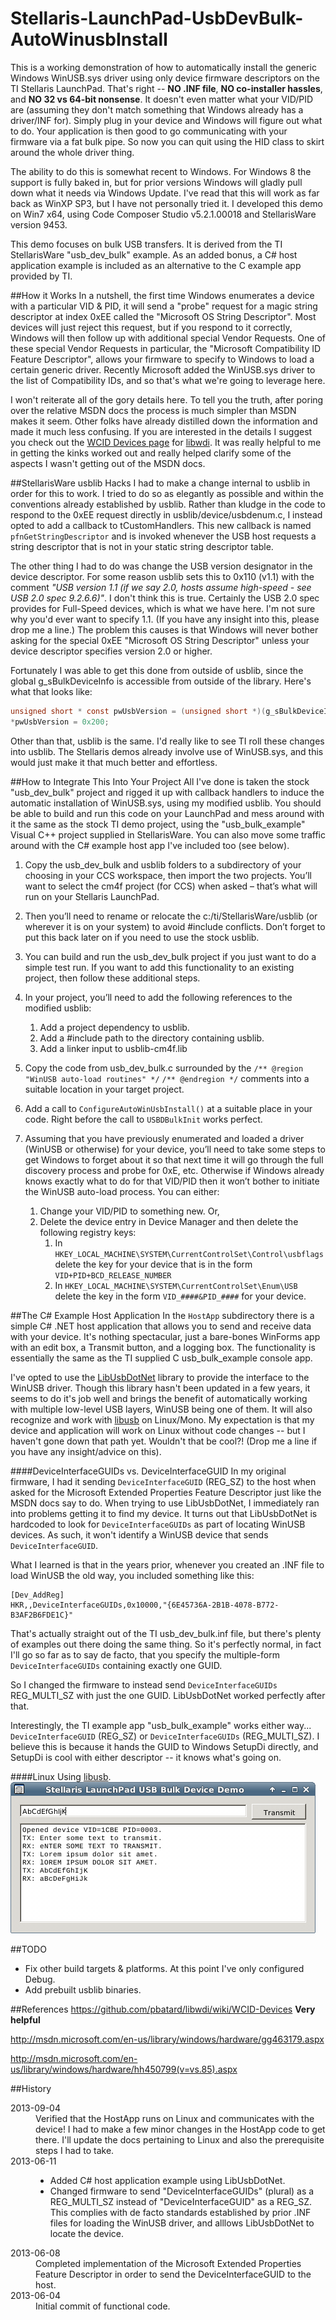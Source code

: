 Stellaris-LaunchPad-UsbDevBulk-AutoWinusbInstall
================================================

This is a working demonstration of how to automatically install the generic Windows WinUSB.sys driver using only device firmware descriptors on the TI Stellaris LaunchPad.  That's right -- **NO .INF file**, **NO co-installer hassles**, and **NO 32 vs 64-bit nonsense**.  It doesn't even matter what your VID/PID are (assuming they don't match something that Windows already has a driver/INF for).  Simply plug in your device and Windows will figure out what to do.  Your application is then good to go communicating with your firmware via a fat bulk pipe.  So now you can quit using the HID class to skirt around the whole driver thing.

The ability to do this is somewhat recent to Windows.  For Windows 8 the support is fully baked in, but for prior versions Windows will gladly pull down what it needs via Windows Update.  I've read that this will work as far back as WinXP SP3, but I have not personally tried it.  I developed this demo on Win7 x64, using Code Composer Studio v5.2.1.00018 and StellarisWare version 9453.

This demo focuses on bulk USB transfers.  It is derived from the TI StellarisWare "usb_dev_bulk" example.  As an added bonus, a C# host application example is included as an alternative to the C example app provided by TI.



##How it Works
In a nutshell, the first time Windows enumerates a device with a particular VID & PID, it will send a "probe" request for a magic string descriptor at index 0xEE called the "Microsoft OS String Descriptor".  Most devices will just reject this request, but if you respond to it correctly, Windows will then follow up with additional special Vendor Requests.  One of these special Vendor Requests in particular, the "Microsoft Compatibility ID Feature Descriptor", allows your firmware to specify to Windows to load a certain generic driver.  Recently Microsoft added the WinUSB.sys driver to the list of Compatibility IDs, and so that's what we're going to leverage here.

I won't reiterate all of the gory details here.  To tell you the truth, after poring over the relative MSDN docs the process is much simpler than MSDN makes it seem.  Other folks have already distilled down the information and made it much less confusing.  If you are interested in the details I suggest you check out the [WCID Devices page](https://github.com/pbatard/libwdi/wiki/WCID-Devices#wiki-Other) for [libwdi](https://github.com/pbatard/libwdi).  It was really helpful to me in getting the kinks worked out and really helped clarify some of the aspects I wasn't getting out of the MSDN docs. 



##StellarisWare usblib Hacks
I had to make a change internal to usblib in order for this to work.  I tried to do so as elegantly as possible and within the conventions already established by usblib.  Rather than kludge in the code to respond to the 0xEE request directly in usblib/device/usbdenum.c, I instead opted to add a callback to tCustomHandlers.  This new callback is named `pfnGetStringDescriptor` and is invoked whenever the USB host requests a string descriptor that is not in your static string descriptor table.

The other thing I had to do was change the USB version designator in the device descriptor.  For some reason usblib sets this to 0x110 (v1.1) with the comment _"USB version 1.1 (if we say 2.0, hosts assume high-speed - see USB 2.0 spec 9.2.6.6)"_.  I don't think this is true.  Certainly the USB 2.0 spec provides for Full-Speed devices, which is what we have here.  I'm not sure why you'd ever want to specify 1.1.  (If you have any insight into this, please drop me a line.)  The problem this causes is that Windows will never bother asking for the special 0xEE "Microsoft OS String Descriptor" unless your device descriptor specifies version 2.0 or higher.

Fortunately I was able to get this done from outside of usblib, since the global g_sBulkDeviceInfo is accessible from outside of the library.  Here's what that looks like:

````C
unsigned short * const pwUsbVersion = (unsigned short *)(g_sBulkDeviceInfo.pDeviceDescriptor + 2);
*pwUsbVersion = 0x200;
````  

Other than that, usblib is the same.  I'd really like to see TI roll these changes into usblib.  The Stellaris demos already involve use of WinUSB.sys, and this would just make it that much better and effortless.


##How to Integrate This Into Your Project
All I've done is taken the stock "usb_dev_bulk" project and rigged it up with callback handlers to induce the automatic installation of WinUSB.sys, using my modified usblib.  You should be able to build and run this code on your LaunchPad and mess around with it the same as the stock TI demo project, using the "usb_bulk_example" Visual C++ project supplied in StellarisWare.  You can also move some traffic around with the C# example host app I've included too (see below).

1. Copy the usb_dev_bulk and usblib folders to a subdirectory of your choosing in your CCS workspace, then import the two projects.  You’ll want to select the cm4f project (for CCS) when asked – that’s what will run on your Stellaris LaunchPad.

2. Then you’ll need to rename or relocate the c:/ti/StellarisWare/usblib (or wherever it is on your system) to avoid #include conflicts.  Don’t forget to put this back later on if you need to use the stock usblib.

3. You can build and run the usb_dev_bulk project if you just want to do a simple test run. If you want to add this functionality to an existing project, then follow these additional steps.

4. In your project, you’ll need to add the following references to the modified usblib:
	1. Add a project dependency to usblib.
	2. Add a #include path to the directory containing usblib.
	3. Add a linker input to usblib-cm4f.lib

5. Copy the code from usb_dev_bulk.c surrounded by the `/** @region "WinUSB auto-load routines" */` `/** @endregion */` comments into a suitable location in your target project.

6. Add a call to `ConfigureAutoWinUsbInstall()` at a suitable place in your code.  Right before the call to `USBDBulkInit` works perfect.

7. Assuming that you have previously enumerated and loaded a driver (WinUSB or otherwise) for your device, you’ll need to take some steps to get Windows to forget about it so that next time it will go through the full discovery process and probe for 0xE, etc.  Otherwise if Windows already knows exactly what to do for that VID/PID then it won’t bother to initiate the WinUSB auto-load process.  You can either:
	1. Change your VID/PID to something new.  Or,
	2. Delete the device entry in Device Manager and then delete the following registry keys:
		1. In `HKEY_LOCAL_MACHINE\SYSTEM\CurrentControlSet\Control\usbflags` delete the key for your device that is in the form `VID+PID+BCD_RELEASE_NUMBER`
		2. In `HKEY_LOCAL_MACHINE\SYSTEM\CurrentControlSet\Enum\USB` delete the key in the form `VID_####&PID_####` for your device.

##The C# Example Host Application
In the `HostApp` subdirectory there is a simple C# .NET host application that allows you to send and receive data with your device.  It's nothing spectacular, just a bare-bones WinForms app with an edit box, a Transmit button, and a logging box.  The functionality is essentially the same as the TI supplied C usb_bulk_example console app.  

I've opted to use the [LibUsbDotNet](http://sourceforge.net/projects/libusbdotnet/) library to provide the interface to the WinUSB driver.  Though this library hasn't been updated in a few years, it seems to do it's job well and brings the benefit of automatically working with multiple low-level USB layers, WinUSB being one of them.  It will also recognize and work with [libusb](http://www.libusb.org/) on Linux/Mono.  My expectation is that my device and application will work on Linux without code changes -- but I haven't gone down that path yet.  Wouldn't that be cool?! (Drop me a line if you have any insight/advice on this).

####DeviceInterfaceGUIDs vs. DeviceInterfaceGUID
In my original firmware, I had it sending `DeviceInterfaceGUID` (REG_SZ) to the host when asked for the Microsoft Extended Properties Feature Descriptor just like the MSDN docs say to do.  When trying to use LibUsbDotNet, I immediately ran into problems getting it to find my device.  It turns out that LibUsbDotNet is hardcoded to look for `DeviceInterfaceGUIDs` as part of locating WinUSB devices.  As such, it won't identify a WinUSB device that sends `DeviceInterfaceGUID`.  

What I learned is that in the years prior, whenever you created an .INF file to load WinUSB the old way, you included something like this:
```
[Dev_AddReg]
HKR,,DeviceInterfaceGUIDs,0x10000,"{6E45736A-2B1B-4078-B772-B3AF2B6FDE1C}"
```
That's actually straight out of the TI usb_dev_bulk.inf file, but there's plenty of examples out there doing the same thing. So it's perfectly normal, in fact I'll go so far as to say de facto, that you specify the multiple-form `DeviceInterfaceGUIDs` containing exactly one GUID.

So I changed the firmware to instead send `DeviceInterfaceGUIDs` REG_MULTI_SZ with just the one GUID.  LibUsbDotNet worked perfectly after that.

Interestingly, the TI example app "usb_bulk_example" works either way... `DeviceInterfaceGUID` (REG_SZ) or `DeviceInterfaceGUIDs` (REG_MULTI_SZ).  I believe this is because it hands the GUID to Windows SetupDi directly, and SetupDi is cool with either descriptor -- it knows what's going on.

####Linux
Using [libusb](http://www.libusb.org/).
![HostApp Linux Screenshot](assets/HostAppLinux.png)

##TODO
- Fix other build targets & platforms.  At this point I've only configured Debug.
- Add prebuilt usblib binaries.

##References
https://github.com/pbatard/libwdi/wiki/WCID-Devices  **Very helpful**

http://msdn.microsoft.com/en-us/library/windows/hardware/gg463179.aspx

http://msdn.microsoft.com/en-us/library/windows/hardware/hh450799(v=vs.85).aspx


##History
<dl>
  <dt>2013-09-04</dt>
	<dd>Verified that the HostApp runs on Linux and communicates with the device!  I had to make a few minor changes in the HostApp code to get there.  I'll update the docs pertaining to Linux and also the prerequisite steps I had to take.</dd>

  <dt>2013-06-11</dt>
  <dd>
  	<ul>
	<li>Added C# host application example using LibUsbDotNet.</li>
	<li>Changed firmware to send "DeviceInterfaceGUIDs" (plural) as a REG_MULTI_SZ instead of "DeviceInterfaceGUID" as a REG_SZ. This complies with de facto standards established by prior .INF files for loading the WinUSB driver, and alllows LibUsbDotNet to locate the device.</li>
	</ul>
  </dd>

  <dt>2013-06-08</dt>
  <dd>Completed implementation of the Microsoft Extended Properties Feature Descriptor in order to send the DeviceInterfaceGUID to the host.</dd>
  
  <dt>2013-06-04</dt>
  <dd>Initial commit of functional code.</dd>
</dl>
